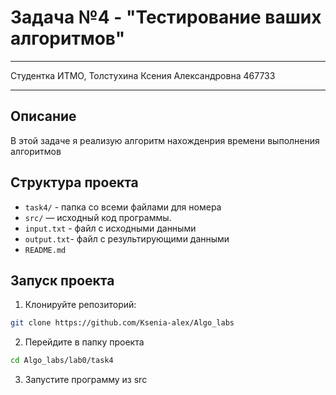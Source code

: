 # Задача №4 - "Тестирование ваших алгоритмов"
___
Студентка ИТМО, Толстухина Ксения Александровна 467733
___
## Описание
В этой задаче я реализую алгоритм нахожденрия времени выполнения алгоритмов

## Структура проекта
- `task4/` - папка со всеми файлами для номера
- `src/` — исходный код программы.
- `input.txt` - файл с исходными данными
- `output.txt`- файл с результирующими данными
- `README.md`

## Запуск проекта
1. Клонируйте репозиторий:
```bash
git clone https://github.com/Ksenia-alex/Algo_labs
```

2. Перейдите в папку проекта
```bash
cd Algo_labs/lab0/task4
```

3. Запустите программу из src
